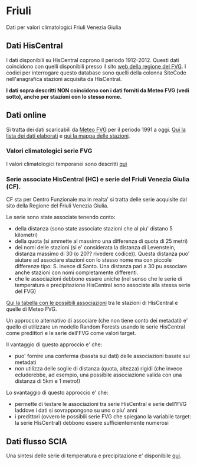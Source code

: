 # Friuli

Dati per valori climatologici Friuli Venezia Giulia

## Dati HisCentral

I dati disponibili su HisCentral coprono il periodo 1912-2012. Questi dati coincidono con quelli disponibili presso il sito [web della regione del FVG](http://www.regione.fvg.it/rafvg/cms/RAFVG/ambiente-territorio/tutela-ambiente-gestione-risorse-naturali/FOGLIA205/#id4). I codici per interrogare questo database sono quelli della colonna SiteCode nell'anagrafica stazioni acquisita da HisCentral.

**I dati sopra descritti NON coincidono con i dati forniti da Meteo FVG (vedi sotto), anche per stazioni con lo stesso nome.**

## Dati online

Si tratta dei dati scaricabili da [Meteo FVG](https://www.meteo.fvg.it/archivio.php?ln=&p=dati) per il periodo 1991 a oggi. 
[Qui la lista dei dati elaborati](./docs/scaricati.md) e [qui la mappa delle stazioni](https://github.com/valori-climatologici-1991-2020/Friuli/blob/main/selenium/mappa_stazioni/friuli_ana.geojson).

### Valori climatologici serie FVG

I valori climatologici temporanei sono descritti [qui](./docs/climatologici_fvg.md)

### Serie associate HisCentral (HC) e serie del Friuli Venezia Giulia (CF).

CF sta per Centro Funzionale ma in realta' si tratta delle serie acquisite dal sito della Regione del Friuli Venezia Giulia.

Le serie sono state associate tenendo conto:
- della distanza (sono state associate stazioni che al piu' distano 5 kilometri)
- della quota (si ammette al massimo una differenza di quota di 25 metri)
- dei nomi delle stazioni (si e' considerata la distanza di Levenstein, distanza massimo di 30 (o 20?? rivedere codice)). Questa distanza puo' aiutare ad associare stazioni con lo stesso nome ma con piccole differenze tipo: S. invece di Santo. Una distanza pari a 30 pu associare anche stazioni con nomi completamente differenti.
- che le associazioni debbono essere uniche (nel senso che le serie di temperatura e precipitazione HisCentral sono associate alla stessa serie del FVG)

[Qui la tabella con le possibili associazioni](./docs/associazione_HC_meteoFVG.md) tra le stazioni di HisCentral e quelle di Meteo FVG.

Un approccio alternativo di associare (che non tiene conto dei metadati) e' quello di utilizzare un modello Random Forests usando le serie HisCentral come predittori e le serie dell'FVG come valori target. 

Il vantaggio di questo approccio e' che:
- puo' fornire una conferma (basata sui dati) delle associazioni basate sui metadati
- non utilizza delle soglie di distanza (quota, altezza) rigidi (che invece ecluderebbe, ad esempio, una possibile associazione valida con una distanza di 5km e 1 metro!)

Lo svantaggio di questo approccio e' che:
- permette di testare le associazioni tra serie HisCentral e serie dell'FVG laddove i dati si sovrappongono su uno o piu' anni
- i predittori (ovvero le possibili serie FVG che spiegano la variabile target: la serie HisCentral) debbono essere sufficientemente numerosi 


## Dati flusso SCIA

Una sintesi delle serie di temperatura e precipitazione e' disponibile [qui]().
